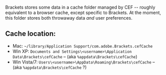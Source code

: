 Brackets stores some data in a cache folder managed by CEF -- roughly equivalent to a browser cache, except specific to Brackets. At the moment, this folder stores both throwaway data _and_ user preferences.

## Cache location:

* Mac: ```~/library/Application Support/com.adobe.Brackets.cefCache```
* Win XP: ```Documents and Settings\<username>\Application Data\Brackets\cefCache``` – (aka ```%appdata\Brackets\cefCache```)
* Win Vista/7: ```Users\<username>\AppData\Roaming\Brackets\cefCache``` – (aka ```%appdata\Brackets\cefCache``` ?)
